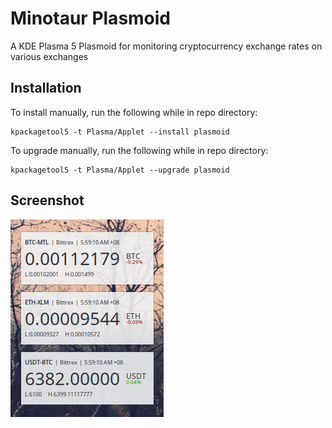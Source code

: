 # Minotaur Plasmoid
A KDE Plasma 5 Plasmoid for monitoring cryptocurrency exchange rates on various exchanges

## Installation
To install manually, run the following while in repo directory:
```
kpackagetool5 -t Plasma/Applet --install plasmoid
```

To upgrade manually, run the following while in repo directory:
```
kpackagetool5 -t Plasma/Applet --upgrade plasmoid
```

## Screenshot
![Screenshot](assets/screenshot.png)

